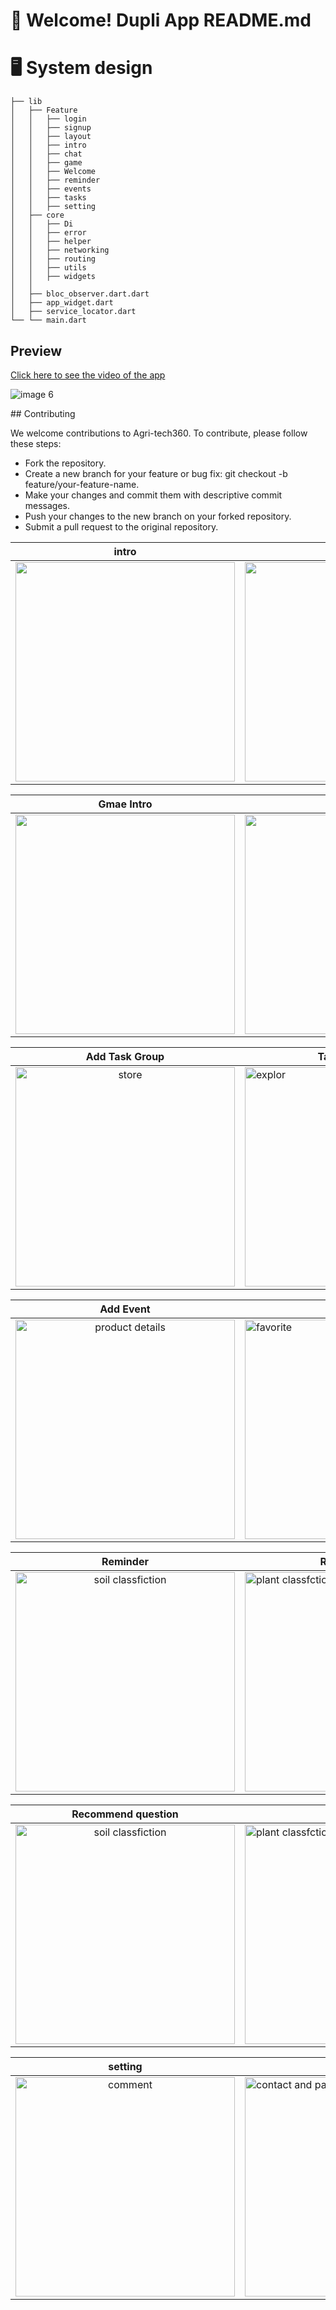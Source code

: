 
# 👋 Welcome! Dupli App README.md
  
<div align="start">
  
# 🖥️ System design
    ├── lib
    │   ├── Feature
    │   │   ├── login
    │   │   ├── signup
    │   │   ├── layout
    │   │   ├── intro
    │   │   ├── chat
    │   │   ├── game
    │   │   ├── Welcome
    │   │   ├── reminder
    │   │   ├── events
    │   │   ├── tasks
    │   │   ├── setting
    │   ├── core
    │   │   ├── Di
    │   │   ├── error
    │   │   ├── helper
    │   │   ├── networking
    │   │   ├── routing
    │   │   ├── utils
    │   │   ├── widgets
    │   │  
    │   ├── bloc_observer.dart.dart
    │   ├── app_widget.dart
    │   ├── service_locator.dart
    └── └── main.dart
## Preview

[Click here to see the video of the app](https://www.linkedin.com/feed/update/urn:li:activity:7215411287051141120/)

  
![image 6](https://github.com/shadymohamed532001/Dubli/assets/126605393/34dc6f13-256e-4652-8ce1-c872996ce6ba)

<div align="start">
## Contributing

We welcome contributions to Agri-tech360. To contribute, please follow these steps:

- Fork the repository.
- Create a new branch for your feature or bug fix: git checkout -b feature/your-feature-name.
- Make your changes and commit them with descriptive commit messages.
- Push your changes to the new branch on your forked repository.
- Submit a pull request to the original repository.



|                                                        intro                                                        | login | signUp  
| :---------------------------------------------------------------------------------------------------------------------------: | ------------------------------------------------------------------------------------------------------- | ------------------------------------------------------------------------------------------------------- |
| <img width="351" src="https://github.com/shadymohamed532001/Dubli/assets/126605393/33ab08d5-97ab-42d1-8c72-c192c1c5da22"> |     <img width="351" src="https://github.com/shadymohamed532001/Dubli/assets/126605393/e8b95420-2ca5-4510-8eb4-ec88b186eab3">      | <img width="351" src="https://github.com/shadymohamed532001/Dubli/assets/126605393/a489ec86-26c8-41d7-9cb6-3cd69922c99c"> |



|                                                      Gmae Intro                                                  | Gmae | Home                                                                                          |
| :---------------------------------------------------------------------------------------------------------------------------: | ------------------------------------------------------------------------------------------------------- | ------------------------------------------------------------------------------------------------------- |
| <img width="351" src="https://github.com/shadymohamed532001/Dubli/assets/126605393/638caa7e-1b9e-4570-a284-fb837a27138e"> |     <img width="351" src="https://github.com/shadymohamed532001/Dubli/assets/126605393/6d6a81f5-cca4-4fea-a23c-fab142f5db11">      |  <img width="351" alt="home" src="https://github.com/shadymohamed532001/Dubli/assets/126605393/26ca8be7-2208-4f97-b2af-df3cd143cf35">






  |                                                     Add Task Group                                                    | Tasks List todo |Tasks List done                                                                                        |
| :---------------------------------------------------------------------------------------------------------------------------: | ------------------------------------------------------------------------------------------------------- | ------------------------------------------------------------------------------------------------------- |
| <img width="351" alt="store" src="https://github.com/shadymohamed532001/Dubli/assets/126605393/d462050b-34c2-4966-867e-e72d5225dfa4"> |     <img width="351" alt="explor" src="https://github.com/shadymohamed532001/Dubli/assets/126605393/7ca711e4-1f81-4b90-9473-65723ffcae4d">    | <img width="351" alt="ai" src="https://github.com/shadymohamed532001/Dubli/assets/126605393/e8004733-f324-4cc1-9048-b7e9ec4680cc"> |




|                                                       Add Event                                                    | Events  |  Delete Event                                                                                         |
| :---------------------------------------------------------------------------------------------------------------------------: | ------------------------------------------------------------------------------------------------------- | ------------------------------------------------------------------------------------------------------- |
|<img width="351" alt="product details" src="https://github.com/shadymohamed532001/Dubli/assets/126605393/7e517832-83e1-4ee3-b8b1-96cadd8faa2c"> |  <img width="351" alt="favorite" src="https://github.com/shadymohamed532001/Dubli/assets/126605393/e575618d-aac8-4f41-b2b1-2b63501517d7">  |  <img width="351" alt="plant details" src="https://github.com/shadymohamed532001/Dubli/assets/126605393/bc96692c-e796-45a1-a6e6-754d63b51bb9"> |







|                                                Reminder                   |  Remider timer | daily goal                                                    |
| :---------------------------------------------------------------------------------------------------------------------------: | ------------------------------------------------------------------------------------------------------- | ------------------------------------------------------------------------------------------------------- |
|<img width="351" alt="soil classfiction" src="https://github.com/shadymohamed532001/Dubli/assets/126605393/23b17053-d1af-4e01-87d3-f73c77990e9d"> |  <img width="351" alt="plant classfction" src="https://github.com/shadymohamed532001/Dubli/assets/126605393/ea50346a-e2dd-41ce-b2be-fb0b74b62123">| <img width="351" alt="profile" src="https://github.com/shadymohamed532001/Dubli/assets/126605393/a1c2b0ab-6a86-4af2-871c-08acb8a9b795">||




|                                             Recommend question                       |  chat | chat history                                                    |
| :---------------------------------------------------------------------------------------------------------------------------: | ------------------------------------------------------------------------------------------------------- | ------------------------------------------------------------------------------------------------------- |
|<img width="351" alt="soil classfiction" src="https://github.com/shadymohamed532001/Dubli/assets/126605393/35128452-f399-4b56-83cb-b2d822ed4db3"> |  <img width="351" alt="plant classfction" src="https://github.com/shadymohamed532001/Dubli/assets/126605393/f92498b7-ae13-43f3-92ab-c8ba0dc5177f">| <img width="351" alt="profile" src="https://github.com/shadymohamed532001/Dubli/assets/126605393/baf20a98-cade-42b7-b6aa-84701894e319">||






|                                                    setting                                                      | edit profile | privets                                                                                         |
| :---------------------------------------------------------------------------------------------------------------------------: | ------------------------------------------------------------------------------------------------------- | ------------------------------------------------------------------------------------------------------- |
|<img width="351" alt="comment" src="https://github.com/shadymohamed532001/Dubli/assets/126605393/c04d5cd3-6584-446d-a85c-796cdfb10559">| <img width="351" alt="contact and payment" src="https://github.com/shadymohamed532001/Dubli/assets/126605393/3e289ef7-4f52-4a34-b4a8-e635c914b02a"> |  <img width="351" alt="care instraction plant details " src="https://github.com/shadymohamed532001/Dubli/assets/126605393/c643b4af-7daf-4b9a-9b9b-26648d08d3a7">
 

